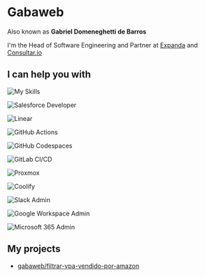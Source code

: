 # Gabaweb

Also known as **Gabriel Domeneghetti de Barros**

I'm the Head of Software Engineering and Partner at [Expanda](https://expanda.com.br) and [Consultar.io](https://consultar.io/)

## I can help you with

![My Skills](https://skillicons.dev/icons?i=py,django,js,vite,cloudflare,workers,html,css,sass,bootstrap,postgres,supabase,git,github,gitlab,workers,vercel,sentry,postman,notion,linux&perline=7)

![Salesforce Developer](https://img.shields.io/badge/Salesforce_Developer-00A1E0.svg?style=for-the-badge&logo=Salesforce&logoColor=white)

![Linear](https://img.shields.io/badge/Linear-5E6AD2.svg?style=for-the-badge&logo=Linear&logoColor=white)

![GitHub Actions](https://img.shields.io/badge/Actions-181717.svg?style=for-the-badge&logo=GitHub&logoColor=white)

![GitHub Codespaces](https://img.shields.io/badge/Codespaces-181717.svg?style=for-the-badge&logo=GitHub&logoColor=white)

![GitLab CI/CD](https://img.shields.io/badge/CI/CD-FC6D26.svg?style=for-the-badge&logo=GitLab&logoColor=white)

![Proxmox](https://img.shields.io/badge/Proxmox-E57000.svg?style=for-the-badge&logo=Proxmox&logoColor=white)

![Coolify](https://img.shields.io/badge/Coolify-6366F1?style=for-the-badge)

![Slack Admin](https://img.shields.io/badge/Slack_Admin-4A154B.svg?style=for-the-badge&logo=Slack&logoColor=white)

![Google Workspace Admin](https://img.shields.io/badge/Google_Workspace_Admin-4285F4.svg?style=for-the-badge&logo=Google&logoColor=white)

![Microsoft 365 Admin](https://img.shields.io/badge/Microsoft_365_Admin-5E5E5E.svg?style=for-the-badge&logo=Microsoft&logoColor=white)

## My projects

- [gabaweb/filtrar-vpa-vendido-por-amazon](https://github.com/gabaweb/filtrar-vpa-vendido-por-amazon)
